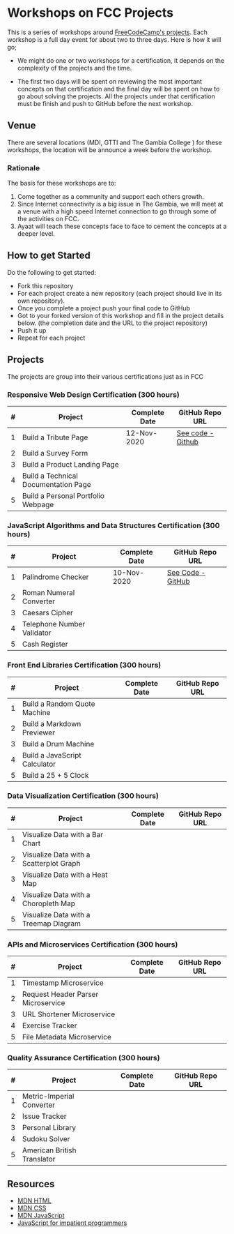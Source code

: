 # Workshops on FCC Projects

This is a series of workshops around [FreeCodeCamp's projects](https://www.freecodecamp.org/learn). Each workshop is a full day event for about two to three days. Here is how it will go;

- We might do one or two workshops for a certification, it depends on the complexity of the projects and the time.

- The first two days will be spent on reviewing the most important concepts  on that certification and the final day will be spent on how to go about solving the projects. All the projects under that certification must be finish and push to GitHub before the next workshop.

  

## Venue

There are several locations (MDI, GTTI and The Gambia College ) for these workshops, the location will be announce a week before the workshop.

### Rationale

The basis for these workshops are to:

1. Come together as a community and support each others growth.
2. Since Internet connectivity is a big issue in The Gambia, we will meet at a venue with a high speed Internet connection to go through some of the activities on FCC.
3. Ayaat will teach these concepts face to face to cement the concepts at a deeper level.



## How to get Started

Do the following to get started:

- Fork this repository
- For each project create a new repository (each project should live in its own repository).
- Once you complete a project push your final code to GitHub
- Got to your forked version of this workshop and fill in the project details below. (the completion date and the URL to the project repository)
- Push it up
- Repeat for each project



## Projects

The projects are group into their various certifications just as in FCC

### Responsive Web Design Certification (300 hours)

| #    | Project                              | Complete Date | GitHub Repo URL                                              |
| ---- | ------------------------------------ | ------------- | ------------------------------------------------------------ |
| 1    | Build a Tribute Page                 | 12-Nov-2020   | [See code - Github](https://github.com/aturaab40/-Build-a-Tribute-Page) |
| 2    | Build a Survey Form                  |               |                                                              |
| 3    | Build a Product Landing Page         |               |                                                              |
| 4    | Build a Technical Documentation Page |               |                                                              |
| 5    | Build a Personal Portfolio Webpage   |               |                                                              |



### JavaScript Algorithms and Data Structures Certification (300 hours)

| #    | Project                    | Complete Date | GitHub Repo URL                                              |
| ---- | -------------------------- | ------------- | ------------------------------------------------------------ |
| 1    | Palindrome Checker         | 10-Nov-2020   | [See Code - GitHub](https://github.com/aayaat/Palindrome-Checker) |
| 2    | Roman Numeral Converter    |               |                                                              |
| 3    | Caesars Cipher             |               |                                                              |
| 4    | Telephone Number Validator |               |                                                              |
| 5    | Cash Register              |               |                                                              |



### Front End Libraries Certification (300 hours)

| #    | Project                       | Complete Date | GitHub Repo URL |
| ---- | ----------------------------- | ------------- | --------------- |
| 1    | Build a Random Quote Machine  |               |                 |
| 2    | Build a Markdown Previewer    |               |                 |
| 3    | Build a Drum Machine          |               |                 |
| 4    | Build a JavaScript Calculator |               |                 |
| 5    | Build a 25 + 5 Clock          |               |                 |



### Data Visualization Certification (300 hours)

| #    | Project                                 | Complete Date | GitHub Repo URL |
| ---- | --------------------------------------- | ------------- | --------------- |
| 1    | Visualize Data with a Bar Chart         |               |                 |
| 2    | Visualize Data with a Scatterplot Graph |               |                 |
| 3    | Visualize Data with a Heat Map          |               |                 |
| 4    | Visualize Data with a Choropleth Map    |               |                 |
| 5    | Visualize Data with a Treemap Diagram   |               |                 |



### APIs and Microservices Certification (300 hours)

| #    | Project                            | Complete Date | GitHub Repo URL |
| ---- | ---------------------------------- | ------------- | --------------- |
| 1    | Timestamp Microservice             |               |                 |
| 2    | Request Header Parser Microservice |               |                 |
| 3    | URL Shortener Microservice         |               |                 |
| 4    | Exercise Tracker                   |               |                 |
| 5    | File Metadata Microservice         |               |                 |



### Quality Assurance Certification (300 hours)

| #    | Project                     | Complete Date | GitHub Repo URL |
| ---- | --------------------------- | ------------- | --------------- |
| 1    | Metric-Imperial Converter   |               |                 |
| 2    | Issue Tracker               |               |                 |
| 3    | Personal Library            |               |                 |
| 4    | Sudoku Solver               |               |                 |
| 5    | American British Translator |               |                 |



## Resources

- [MDN HTML](https://developer.mozilla.org/en-US/docs/Web/HTML)
- [MDN CSS](https://developer.mozilla.org/en-US/docs/Web/CSS)
- [MDN JavaScript](https://developer.mozilla.org/en-US/docs/Web/JavaScript)
- [JavaScript for impatient programmers](https://exploringjs.com/impatient-js/)